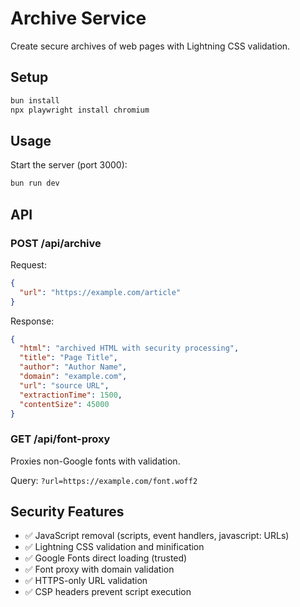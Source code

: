 # Archive Service

Create secure archives of web pages with Lightning CSS validation.

## Setup

```bash
bun install
npx playwright install chromium
```

## Usage

Start the server (port 3000):
```bash
bun run dev
```

## API

### POST /api/archive

Request:
```json
{
  "url": "https://example.com/article"
}
```

Response:
```json
{
  "html": "archived HTML with security processing",
  "title": "Page Title", 
  "author": "Author Name",
  "domain": "example.com",
  "url": "source URL",
  "extractionTime": 1500,
  "contentSize": 45000
}
```

### GET /api/font-proxy

Proxies non-Google fonts with validation.

Query: `?url=https://example.com/font.woff2`

## Security Features

- ✅ JavaScript removal (scripts, event handlers, javascript: URLs)
- ✅ Lightning CSS validation and minification  
- ✅ Google Fonts direct loading (trusted)
- ✅ Font proxy with domain validation
- ✅ HTTPS-only URL validation
- ✅ CSP headers prevent script execution